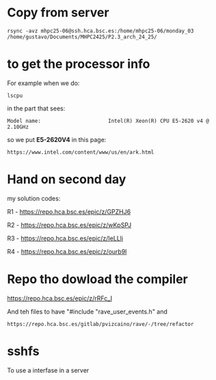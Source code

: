 # Copy from server

~~~
rsync -avz mhpc25-06@ssh.hca.bsc.es:/home/mhpc25-06/monday_03 /home/gustavo/Documents/MHPC2425/P2.3_arch_24_25/
~~~

# to get the processor info 
For example when we do:
~~~
lscpu
~~~
in the part that sees:
~~~
Model name:                      Intel(R) Xeon(R) CPU E5-2620 v4 @ 2.10GHz
~~~
so we put **E5-2620V4** in this page:
~~~
https://www.intel.com/content/www/us/en/ark.html
~~~

# Hand on second day
 
my solution codes:

R1 - https://repo.hca.bsc.es/epic/z/GPZHJ6

R2 - https://repo.hca.bsc.es/epic/z/wKpSPJ

R3 - https://repo.hca.bsc.es/epic/z/IeLLli

R4 - https://repo.hca.bsc.es/epic/z/ourb9l

# Repo tho dowload the compiler

https://repo.hca.bsc.es/epic/z/rRFc_I 

And teh files to have "#include "rave_user_events.h" and 
~~~
https://repo.hca.bsc.es/gitlab/pvizcaino/rave/-/tree/refactor
~~~

# sshfs 

To use a interfase in a server 
